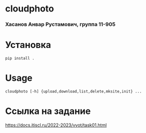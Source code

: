 # cloudphoto
### Хасанов Анвар Рустамович, группа 11-905

# Установка 
```
pip install .
```

# Usage
```
cloudphoto [-h] {upload,download,list,delete,mksite,init} ...
```

# Ссылка на задание
https://docs.itiscl.ru/2022-2023/vvot/task01.html